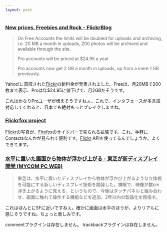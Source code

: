 ```yaml
---
layout: post
---
```

<h3><a href="http://blog.flickr.com/flickrblog/2005/04/new_prices_free.html">New prices, Freebies and Rock - FlickrBlog</a></h3>
<blockquote><p>On Free Accounts the limits will be doubled for uploads and archiving, i.e. 20 MB a month in uploads, 200 photos will be archived and available through the site.</p>
<p>Pro accounts will be priced at $24.95 a year</p>
<p>Pro accounts now get 2 GB a month in uploads, up from a mere 1 GB previously.</p>
</blockquote>
<p>Yahoo!に買収された<a href="http://flickr.com/">Flickr</a>の新料金が発表されました。Freeは、月20MBで200枚まで表示、Proは年$24.95に値下げで、月2GBだそうです。</p>
<p>これはかなりProユーザが増えそうですねぇ。これで、インタフェースが多言語対応してくれると、日本でも絶対もっとブレイクしますね。</p>
<h3><a href="http://philmccluskey.com/projects/flickrfox/">Flickrfox project</a></h3>
<p><a href="http://flickr.com/">Flickr</a>の写真が、<a href="http://www.mozilla-japan.org/products/firefox/">Firefox</a>のサイドバーで見られる拡張です。これ、手軽にContactsなんかが見られて便利です。<a href="http://flickr.com/">Flickr</a> APIを使ってるんでしょうか。よくできてます。</p>
<h3><a href="http://pcweb.mycom.co.jp/news/2005/04/15/012.html">水平に置いた画面から物体が浮かび上がる - 東芝が新ディスプレイ開発 (MYCOM PC WEB)</a></h3>
<blockquote><p>東芝は、水平に置いたディスプレイから物体が浮かび上がるような立体視を可能にする新しいディスプレイ技術を開発した。裸眼で、映像が数cm浮き上がるように見える、というもので、今後はタッチパネルと組み合わせ、画面に触れて操作する機能などを追加、2年以内の製品化を目指す。</p>
</blockquote>
<p>これはほんとにSFに近いですねぇ。確かに画面は水平のほうが、よりリアルに感じそうですね。ちょっと楽しみです。</p>
<p><span class="error">commentプラグインは存在しません。</span> <span class="error">trackbackプラグインは存在しません。</span> </p>
